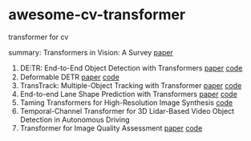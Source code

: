 # awesome-cv-transformer
transformer for cv

summary: Transformers in Vision: A Survey [paper](http://link.zhihu.com/?target=https%3A//arxiv.org/abs/2101.01169)

1. DE⫶TR: End-to-End Object Detection with Transformers  [paper](https://arxiv.org/abs/2005.12872) [code](https://github.com/facebookresearch/detr)
2. Deformable DETR [paper](https://arxiv.org/abs/2010.04159) [code](https://github.com/fundamentalvision/Deformable-DETR)
3. TransTrack: Multiple-Object Tracking with Transformer [paper](https://arxiv.org/abs/2012.15460) [code](https://github.com/PeizeSun/TransTrack) 
4. End-to-end Lane Shape Prediction with Transformers [paper](https://arxiv.org/abs/2011.04233) [code](https://github.com/liuruijin17/LSTR) 
5. Taming Transformers for High-Resolution Image Synthesis  [code](https://github.com/CompVis/taming-transformers)
6. Temporal-Channel Transformer for 3D Lidar-Based Video Object Detection in Autonomous Driving 
7. Transformer for Image Quality Assessment [paper](https://arxiv.org/abs/2101.01097) [code](https://github.com/junyongyou/triq) 
